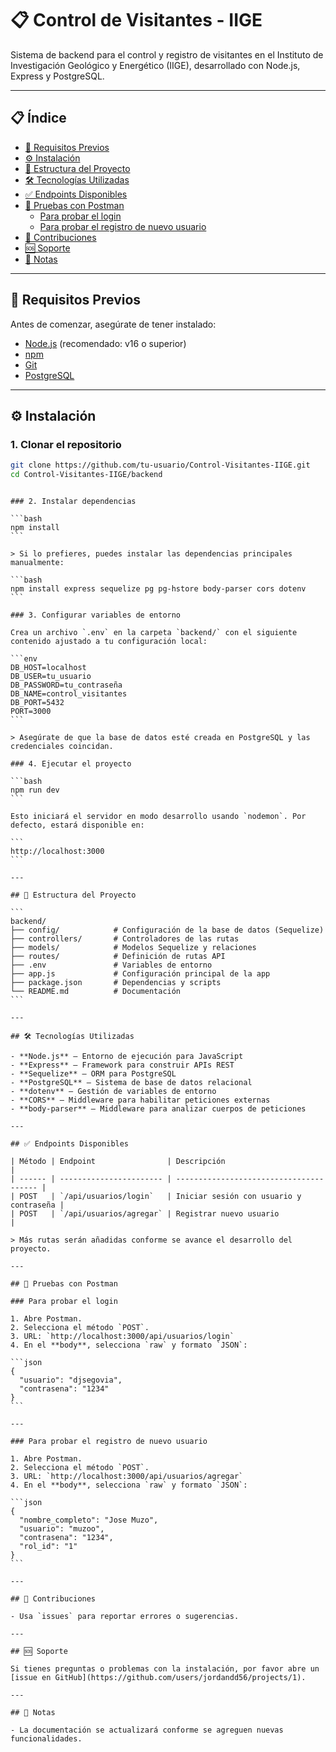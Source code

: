 # 📋 Control de Visitantes - IIGE

Sistema de backend para el control y registro de visitantes en el Instituto de Investigación Geológico y Energético (IIGE), desarrollado con Node.js, Express y PostgreSQL.

---

## 📋 Índice

- [🚀 Requisitos Previos](#-requisitos-previos)
- [⚙️ Instalación](#️-instalación)
- [📁 Estructura del Proyecto](#-estructura-del-proyecto)
- [🛠️ Tecnologías Utilizadas](#-tecnologías-utilizadas)
- [✅ Endpoints Disponibles](#-endpoints-disponibles)
- [🧪 Pruebas con Postman](#-pruebas-con-postman)
  - [Para probar el login](#para-probar-el-login)
  - [Para probar el registro de nuevo usuario](#para-probar-el-registro-de-nuevo-usuario)
- [💬 Contribuciones](#-contribuciones)
- [🆘 Soporte](#-soporte)
- [📌 Notas](#-notas)

---

## 🚀 Requisitos Previos

Antes de comenzar, asegúrate de tener instalado:

- [Node.js](https://nodejs.org/) (recomendado: v16 o superior)
- [npm](https://www.npmjs.com/)
- [Git](https://git-scm.com/)
- [PostgreSQL](https://www.postgresql.org/)

---

## ⚙️ Instalación

### 1. Clonar el repositorio

```bash
git clone https://github.com/tu-usuario/Control-Visitantes-IIGE.git
cd Control-Visitantes-IIGE/backend
```

````

### 2. Instalar dependencias

```bash
npm install
```

> Si lo prefieres, puedes instalar las dependencias principales manualmente:

```bash
npm install express sequelize pg pg-hstore body-parser cors dotenv
```

### 3. Configurar variables de entorno

Crea un archivo `.env` en la carpeta `backend/` con el siguiente contenido ajustado a tu configuración local:

```env
DB_HOST=localhost
DB_USER=tu_usuario
DB_PASSWORD=tu_contraseña
DB_NAME=control_visitantes
DB_PORT=5432
PORT=3000
```

> Asegúrate de que la base de datos esté creada en PostgreSQL y las credenciales coincidan.

### 4. Ejecutar el proyecto

```bash
npm run dev
```

Esto iniciará el servidor en modo desarrollo usando `nodemon`. Por defecto, estará disponible en:

```
http://localhost:3000
```

---

## 📁 Estructura del Proyecto

```
backend/
├── config/            # Configuración de la base de datos (Sequelize)
├── controllers/       # Controladores de las rutas
├── models/            # Modelos Sequelize y relaciones
├── routes/            # Definición de rutas API
├── .env               # Variables de entorno
├── app.js             # Configuración principal de la app
├── package.json       # Dependencias y scripts
└── README.md          # Documentación
```

---

## 🛠️ Tecnologías Utilizadas

- **Node.js** – Entorno de ejecución para JavaScript
- **Express** – Framework para construir APIs REST
- **Sequelize** – ORM para PostgreSQL
- **PostgreSQL** – Sistema de base de datos relacional
- **dotenv** – Gestión de variables de entorno
- **CORS** – Middleware para habilitar peticiones externas
- **body-parser** – Middleware para analizar cuerpos de peticiones

---

## ✅ Endpoints Disponibles

| Método | Endpoint                | Descripción                             |
| ------ | ----------------------- | --------------------------------------- |
| POST   | `/api/usuarios/login`   | Iniciar sesión con usuario y contraseña |
| POST   | `/api/usuarios/agregar` | Registrar nuevo usuario                 |

> Más rutas serán añadidas conforme se avance el desarrollo del proyecto.

---

## 🧪 Pruebas con Postman

### Para probar el login

1. Abre Postman.
2. Selecciona el método `POST`.
3. URL: `http://localhost:3000/api/usuarios/login`
4. En el **body**, selecciona `raw` y formato `JSON`:

```json
{
  "usuario": "djsegovia",
  "contrasena": "1234"
}
```

---

### Para probar el registro de nuevo usuario

1. Abre Postman.
2. Selecciona el método `POST`.
3. URL: `http://localhost:3000/api/usuarios/agregar`
4. En el **body**, selecciona `raw` y formato `JSON`:

```json
{
  "nombre_completo": "Jose Muzo",
  "usuario": "muzoo",
  "contrasena": "1234",
  "rol_id": "1"
}
```

---

## 💬 Contribuciones

- Usa `issues` para reportar errores o sugerencias.

---

## 🆘 Soporte

Si tienes preguntas o problemas con la instalación, por favor abre un [issue en GitHub](https://github.com/users/jordandd56/projects/1).

---

## 📌 Notas

- La documentación se actualizará conforme se agreguen nuevas funcionalidades.
````
